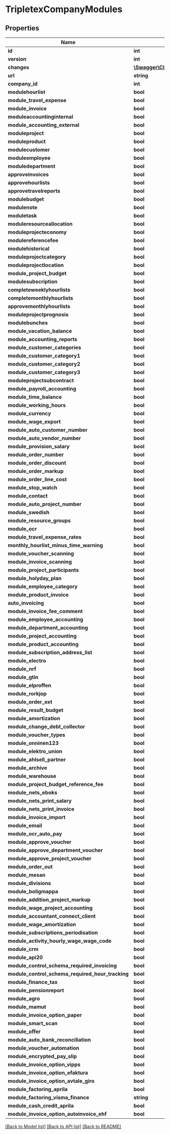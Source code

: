 # TripletexCompanyModules

## Properties
Name | Type | Description | Notes
------------ | ------------- | ------------- | -------------
**id** | **int** |  | [optional] 
**version** | **int** |  | [optional] 
**changes** | [**\Swagger\Client\Model\Change[]**](Change.md) |  | [optional] 
**url** | **string** |  | [optional] 
**company_id** | **int** |  | [optional] 
**modulehourlist** | **bool** |  | [optional] 
**module_travel_expense** | **bool** |  | [optional] 
**module_invoice** | **bool** |  | [optional] 
**moduleaccountinginternal** | **bool** |  | [optional] 
**module_accounting_external** | **bool** |  | [optional] 
**moduleproject** | **bool** |  | [optional] 
**moduleproduct** | **bool** |  | [optional] 
**modulecustomer** | **bool** |  | [optional] 
**moduleemployee** | **bool** |  | [optional] 
**moduledepartment** | **bool** |  | [optional] 
**approveinvoices** | **bool** |  | [optional] 
**approvehourlists** | **bool** |  | [optional] 
**approvetravelreports** | **bool** |  | [optional] 
**modulebudget** | **bool** |  | [optional] 
**modulenote** | **bool** |  | [optional] 
**moduletask** | **bool** |  | [optional] 
**moduleresourceallocation** | **bool** |  | [optional] 
**moduleprojecteconomy** | **bool** |  | [optional] 
**modulereferencefee** | **bool** |  | [optional] 
**modulehistorical** | **bool** |  | [optional] 
**moduleprojectcategory** | **bool** |  | [optional] 
**moduleprojectlocation** | **bool** |  | [optional] 
**module_project_budget** | **bool** |  | [optional] 
**modulesubscription** | **bool** |  | [optional] 
**completeweeklyhourlists** | **bool** |  | [optional] 
**completemonthlyhourlists** | **bool** |  | [optional] 
**approvemonthlyhourlists** | **bool** |  | [optional] 
**moduleprojectprognosis** | **bool** |  | [optional] 
**modulebunches** | **bool** |  | [optional] 
**module_vacation_balance** | **bool** |  | [optional] 
**module_accounting_reports** | **bool** |  | [optional] 
**module_customer_categories** | **bool** |  | [optional] 
**module_customer_category1** | **bool** |  | [optional] 
**module_customer_category2** | **bool** |  | [optional] 
**module_customer_category3** | **bool** |  | [optional] 
**moduleprojectsubcontract** | **bool** |  | [optional] 
**module_payroll_accounting** | **bool** |  | [optional] 
**module_time_balance** | **bool** |  | [optional] 
**module_working_hours** | **bool** |  | [optional] 
**module_currency** | **bool** |  | [optional] 
**module_wage_export** | **bool** |  | [optional] 
**module_auto_customer_number** | **bool** |  | [optional] 
**module_auto_vendor_number** | **bool** |  | [optional] 
**module_provision_salary** | **bool** |  | [optional] 
**module_order_number** | **bool** |  | [optional] 
**module_order_discount** | **bool** |  | [optional] 
**module_order_markup** | **bool** |  | [optional] 
**module_order_line_cost** | **bool** |  | [optional] 
**module_stop_watch** | **bool** |  | [optional] 
**module_contact** | **bool** |  | [optional] 
**module_auto_project_number** | **bool** |  | [optional] 
**module_swedish** | **bool** |  | [optional] 
**module_resource_groups** | **bool** |  | [optional] 
**module_ocr** | **bool** |  | [optional] 
**module_travel_expense_rates** | **bool** |  | [optional] 
**monthly_hourlist_minus_time_warning** | **bool** |  | [optional] 
**module_voucher_scanning** | **bool** |  | [optional] 
**module_invoice_scanning** | **bool** |  | [optional] 
**module_project_participants** | **bool** |  | [optional] 
**module_holyday_plan** | **bool** |  | [optional] 
**module_employee_category** | **bool** |  | [optional] 
**module_product_invoice** | **bool** |  | [optional] 
**auto_invoicing** | **bool** |  | [optional] 
**module_invoice_fee_comment** | **bool** |  | [optional] 
**module_employee_accounting** | **bool** |  | [optional] 
**module_department_accounting** | **bool** |  | [optional] 
**module_project_accounting** | **bool** |  | [optional] 
**module_product_accounting** | **bool** |  | [optional] 
**module_subscription_address_list** | **bool** |  | [optional] 
**module_electro** | **bool** |  | [optional] 
**module_nrf** | **bool** |  | [optional] 
**module_gtin** | **bool** |  | [optional] 
**module_elproffen** | **bool** |  | [optional] 
**module_rorkjop** | **bool** |  | [optional] 
**module_order_ext** | **bool** |  | [optional] 
**module_result_budget** | **bool** |  | [optional] 
**module_amortization** | **bool** |  | [optional] 
**module_change_debt_collector** | **bool** |  | [optional] 
**module_voucher_types** | **bool** |  | [optional] 
**module_onninen123** | **bool** |  | [optional] 
**module_elektro_union** | **bool** |  | [optional] 
**module_ahlsell_partner** | **bool** |  | [optional] 
**module_archive** | **bool** |  | [optional] 
**module_warehouse** | **bool** |  | [optional] 
**module_project_budget_reference_fee** | **bool** |  | [optional] 
**module_nets_eboks** | **bool** |  | [optional] 
**module_nets_print_salary** | **bool** |  | [optional] 
**module_nets_print_invoice** | **bool** |  | [optional] 
**module_invoice_import** | **bool** |  | [optional] 
**module_email** | **bool** |  | [optional] 
**module_ocr_auto_pay** | **bool** |  | [optional] 
**module_approve_voucher** | **bool** |  | [optional] 
**module_approve_department_voucher** | **bool** |  | [optional] 
**module_approve_project_voucher** | **bool** |  | [optional] 
**module_order_out** | **bool** |  | [optional] 
**module_mesan** | **bool** |  | [optional] 
**module_divisions** | **bool** |  | [optional] 
**module_boligmappa** | **bool** |  | [optional] 
**module_addition_project_markup** | **bool** |  | [optional] 
**module_wage_project_accounting** | **bool** |  | [optional] 
**module_accountant_connect_client** | **bool** |  | [optional] 
**module_wage_amortization** | **bool** |  | [optional] 
**module_subscriptions_periodisation** | **bool** |  | [optional] 
**module_activity_hourly_wage_wage_code** | **bool** |  | [optional] 
**module_crm** | **bool** |  | [optional] 
**module_api20** | **bool** |  | [optional] 
**module_control_schema_required_invoicing** | **bool** |  | [optional] 
**module_control_schema_required_hour_tracking** | **bool** |  | [optional] 
**module_finance_tax** | **bool** |  | [optional] 
**module_pensionreport** | **bool** |  | [optional] 
**module_agro** | **bool** |  | [optional] 
**module_mamut** | **bool** |  | [optional] 
**module_invoice_option_paper** | **bool** |  | [optional] 
**module_smart_scan** | **bool** |  | [optional] 
**module_offer** | **bool** |  | [optional] 
**module_auto_bank_reconciliation** | **bool** |  | [optional] 
**module_voucher_automation** | **bool** |  | [optional] 
**module_encrypted_pay_slip** | **bool** |  | [optional] 
**module_invoice_option_vipps** | **bool** |  | [optional] 
**module_invoice_option_efaktura** | **bool** |  | [optional] 
**module_invoice_option_avtale_giro** | **bool** |  | [optional] 
**module_factoring_aprila** | **bool** |  | [optional] 
**module_factoring_visma_finance** | **string** |  | [optional] 
**module_cash_credit_aprila** | **bool** |  | [optional] 
**module_invoice_option_autoinvoice_ehf** | **bool** |  | [optional] 

[[Back to Model list]](../README.md#documentation-for-models) [[Back to API list]](../README.md#documentation-for-api-endpoints) [[Back to README]](../README.md)


